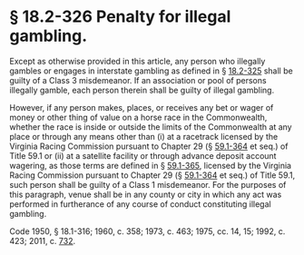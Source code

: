 # § 18.2-326 Penalty for illegal gambling.

<p>Except as otherwise provided in this article, any person who illegally gambles or engages in interstate gambling as defined in § <a href='http://law.lis.virginia.gov/vacode/18.2-325/'>18.2-325</a> shall be guilty of a Class 3 misdemeanor. If an association or pool of persons illegally gamble, each person therein shall be guilty of illegal gambling.</p><p>However, if any person makes, places, or receives any bet or wager of money or other thing of value on a horse race in the Commonwealth, whether the race is inside or outside the limits of the Commonwealth at any place or through any means other than (i) at a racetrack licensed by the Virginia Racing Commission pursuant to Chapter 29 (§ <a href='http://law.lis.virginia.gov/vacode/59.1-364/'>59.1-364</a> et seq.) of Title 59.1 or (ii) at a satellite facility or through advance deposit account wagering, as those terms are defined in § <a href='http://law.lis.virginia.gov/vacode/59.1-365/'>59.1-365</a>, licensed by the Virginia Racing Commission pursuant to Chapter 29 (§ <a href='http://law.lis.virginia.gov/vacode/59.1-364/'>59.1-364</a> et seq.) of Title 59.1, such person shall be guilty of a Class 1 misdemeanor. For the purposes of this paragraph, venue shall be in any county or city in which any act was performed in furtherance of any course of conduct constituting illegal gambling.</p><p>Code 1950, § 18.1-316; 1960, c. 358; 1973, c. 463; 1975, cc. 14, 15; 1992, c. 423; 2011, c. <a href='http://lis.virginia.gov/cgi-bin/legp604.exe?111+ful+CHAP0732'>732</a>.</p>